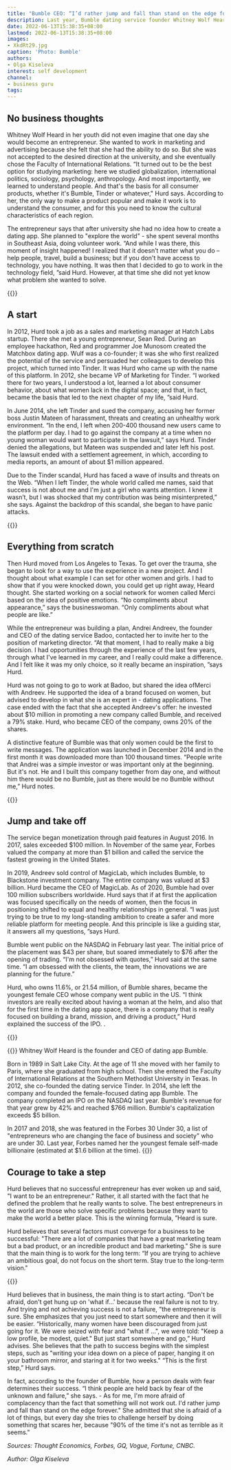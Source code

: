 ```yaml
---
title: "Bumble CEO: “I’d rather jump and fall than stand on the edge forever”"
description: Last year, Bumble dating service founder Whitney Wolf Heard became the youngest self-made female billionaire. Why a businesswoman decided to go against Tinder, how she searched for her niche and learned not to be afraid of anything - in a selection of her statements
date: 2022-06-13T15:38:35+08:00
lastmod: 2022-06-13T15:38:35+08:00
images:
- XkdRt29.jpg
caption: 'Photo: Bumble'
authors:
- Olga Kiseleva
interest: self development
channel: 
- business guru
tags: 
---
```


No business thoughts
--------------------

Whitney Wolf Heard in her youth did not even imagine that one day she would become an entrepreneur. She wanted to work in marketing and advertising because she felt that she had the ability to do so. But she was not accepted to the desired direction at the university, and she eventually chose the Faculty of International Relations. “It turned out to be the best option for studying marketing: here we studied globalization, international politics, sociology, psychology, anthropology. And most importantly, we learned to understand people. And that's the basis for all consumer products, whether it's Bumble, Tinder or whatever," Hurd says. According to her, the only way to make a product popular and make it work is to understand the consumer, and for this you need to know the cultural characteristics of each region.

The entrepreneur says that after university she had no idea how to create a dating app. She planned to "explore the world" - she spent several months in Southeast Asia, doing volunteer work. “And while I was there, this moment of insight happened! I realized that it doesn’t matter what you do – help people, travel, build a business; but if you don't have access to technology, you have nothing. It was then that I decided to go to work in the technology field, ”said Hurd. However, at that time she did not yet know what problem she wanted to solve.

{{<ads>}}

A start
-------

In 2012, Hurd took a job as a sales and marketing manager at Hatch Labs startup. There she met a young entrepreneur, Sean Red. During an employee hackathon, Red and programmer Joe Munosom created the Matchbox dating app. Wulf was a co-founder; it was she who first realized the potential of the service and persuaded her colleagues to develop this project, which turned into Tinder. It was Hurd who came up with the name of this platform. In 2012, she became VP of Marketing for Tinder. “I worked there for two years, I understood a lot, learned a lot about consumer behavior, about what women lack in the digital space; and that, in fact, became the basis that led to the next chapter of my life, ”said Hurd.

In June 2014, she left Tinder and sued the company, accusing her former boss Justin Mateen of harassment, threats and creating an unhealthy work environment. “In the end, I left when 200-400 thousand new users came to the platform per day. I had to go against the company at a time when no young woman would want to participate in the lawsuit,” says Hurd. Tinder denied the allegations, but Mateen was suspended and later left his post. The lawsuit ended with a settlement agreement, in which, according to media reports, an amount of about $1 million appeared.

Due to the Tinder scandal, Hurd has faced a wave of insults and threats on the Web. “When I left Tinder, the whole world called me names, said that success is not about me and I'm just a girl who wants attention. I knew it wasn’t, but I was shocked that my contribution was being misinterpreted,” she says. Against the backdrop of this scandal, she began to have panic attacks.

{{<ads>}}

Everything from scratch
-----------------------

Then Hurd moved from Los Angeles to Texas. To get over the trauma, she began to look for a way to use the experience in a new project. And I thought about what example I can set for other women and girls. I had to show that if you were knocked down, you could get up right away, Heard thought. She started working on a social network for women called Merci based on the idea of ​​positive emotions. “No compliments about appearance,” says the businesswoman. “Only compliments about what people are like.”

While the entrepreneur was building a plan, Andrei Andreev, the founder and CEO of the dating service Badoo, contacted her to invite her to the position of marketing director. “At that moment, I had to really make a big decision. I had opportunities through the experience of the last few years, through what I've learned in my career, and I really could make a difference. And I felt like it was my only choice, so it really became an inspiration, ”says Hurd.

Hurd was not going to go to work at Badoo, but shared the idea of ​​Merci with Andreev. He supported the idea of ​​​​a brand focused on women, but advised to develop in what she is an expert in - dating applications. The case ended with the fact that she accepted Andreev's offer: he invested about $10 million in promoting a new company called Bumble, and received a 79% stake. Hurd, who became CEO of the company, owns 20% of the shares.

A distinctive feature of Bumble was that only women could be the first to write messages. The application was launched in December 2014 and in the first month it was downloaded more than 100 thousand times. “People write that Andrei was a simple investor or was important only at the beginning. But it's not. He and I built this company together from day one, and without him there would be no Bumble, just as there would be no Bumble without me,” Hurd notes.

{{<ads>}}

Jump and take off
-----------------

The service began monetization through paid features in August 2016. In 2017, sales exceeded $100 million. In November of the same year, Forbes valued the company at more than $1 billion and called the service the fastest growing in the United States.

In 2019, Andreev sold control of MagicLab, which includes Bumble, to Blackstone investment company. The entire company was valued at $3 billion. Hurd became the CEO of MagicLab. As of 2020, Bumble had over 100 million subscribers worldwide. Hurd says that if at first the application was focused specifically on the needs of women, then the focus in positioning shifted to equal and healthy relationships in general. “I was just trying to be true to my long-standing ambition to create a safer and more reliable platform for meeting people. And this principle is like a guiding star, it answers all my questions, ”says Hurd.

Bumble went public on the NASDAQ in February last year. The initial price of the placement was $43 per share, but soared immediately to $76 after the opening of trading. “I'm not obsessed with quotes,” Hurd said at the same time. “I am obsessed with the clients, the team, the innovations we are planning for the future.”

Hurd, who owns 11.6%, or 21.54 million, of Bumble shares, became the youngest female CEO whose company went public in the US. “I think investors are really excited about having a woman at the helm, and also that for the first time in the dating app space, there is a company that is really focused on building a brand, mission, and driving a product,” Hurd explained the success of the IPO. .

{{<ads>}}

{{<info>}}
Whitney Wolf Heard is the founder and CEO of dating app Bumble.

Born in 1989 in Salt Lake City. At the age of 11 she moved with her family to Paris, where she graduated from high school. Then she entered the Faculty of International Relations at the Southern Methodist University in Texas. In 2012, she co-founded the dating service Tinder. In 2014, she left the company and founded the female-focused dating app Bumble. The company completed an IPO on the NASDAQ last year. Bumble's revenue for that year grew by 42% and reached $766 million. Bumble's capitalization exceeds $5 billion.

In 2017 and 2018, she was featured in the Forbes 30 Under 30, a list of "entrepreneurs who are changing the face of business and society" who are under 30. Last year, Forbes named her the youngest female self-made billionaire (estimated at $1.6 billion at the time).
{{</info>}}

Courage to take a step
----------------------

Hurd believes that no successful entrepreneur has ever woken up and said, "I want to be an entrepreneur." Rather, it all started with the fact that he defined the problem that he really wants to solve. The best entrepreneurs in the world are those who solve specific problems because they want to make the world a better place. This is the winning formula, ”Heard is sure.

Hurd believes that several factors must converge for a business to be successful: "There are a lot of companies that have a great marketing team but a bad product, or an incredible product and bad marketing." She is sure that the main thing is to work for the long term: “If you are trying to achieve an ambitious goal, do not focus on the short term. Stay true to the long-term vision."

{{<ads>}}

Hurd believes that in business, the main thing is to start acting. “Don't be afraid, don't get hung up on 'what if...' because the real failure is not to try. And trying and not achieving success is not a failure, ”the entrepreneur is sure. She emphasizes that you just need to start somewhere and then it will be easier. “Historically, many women have been discouraged from just going for it. We were seized with fear and "what if ...", we were told: "Keep a low profile, be modest, quiet." But just start somewhere and go,” Hurd advises. She believes that the path to success begins with the simplest steps, such as "writing your idea down on a piece of paper, hanging it on your bathroom mirror, and staring at it for two weeks." “This is the first step,” Hurd says.

In fact, according to the founder of Bumble, how a person deals with fear determines their success. “I think people are held back by fear of the unknown and failure,” she says. \- As for me, I'm more afraid of complacency than the fact that something will not work out. I'd rather jump and fall than stand on the edge forever." She admitted that she is afraid of a lot of things, but every day she tries to challenge herself by doing something that scares her, because "90% of the time it's not as terrible as it seems."

_Sources: Thought Economics, Forbes, GQ, Vogue, Fortune, CNBC._

*Author:* *Olga Kiseleva*